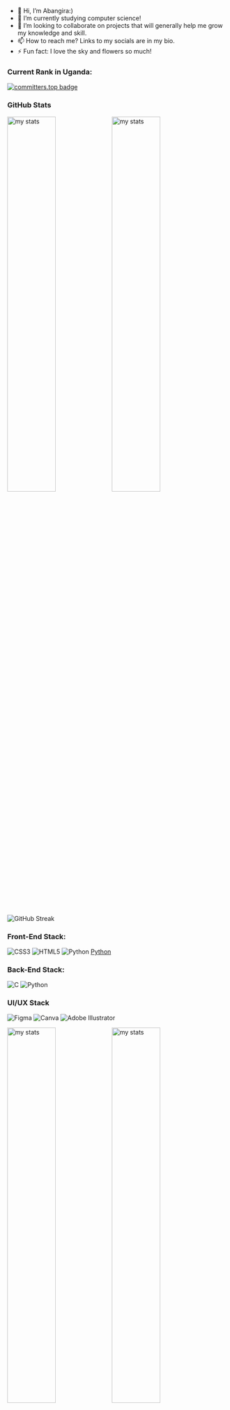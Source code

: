 - 👋 Hi, I’m Abangira:)
- 🌱 I’m currently studying computer science!
- 💞️ I’m looking to collaborate on projects that will generally help me grow my knowledge and skill.
- 📫 How to reach me? Links to my socials are in my bio.
- ⚡ Fun fact: I love the sky and flowers so much!

### Current Rank in Uganda:<br>
[![committers.top badge](https://user-badge.committers.top/uganda/abangiraekyomuhendo.svg)](https://user-badge.committers.top/uganda/abangiraekyomuhendo) 

<!--![](https://github-readme-streak-stats.herokuapp.com/?user=abangiraekyomuhendo&theme=dark&hide_border=true)<br/>-->
### GitHub Stats

<img  alt="my stats" align = "left" width = "47%" src ="https://github-readme-stats.vercel.app/api?username=abangiraekyomuhendo&bg_color=ffffff00&text_color=ffffff"/> 


<img  alt="my stats" align = "left" width = "47%" src ="https://github-readme-stats.vercel.app/api/top-langs/?username=abangiraekyomuhendo&layout=compact&bg_color=ffffff00&text_color=ffffff"/> 


![GitHub Streak](https://streak-stats.demolab.com?user=abangiraekyomuhendo&theme=transparent) 


### Front-End Stack:
![CSS3](https://img.shields.io/badge/css3-%231572B6.svg?style=for-the-badge&logo=css3&logoColor=white) ![HTML5](https://img.shields.io/badge/html5-%23E34F26.svg?style=for-the-badge&logo=html5&logoColor=white) ![Python](https://img.shields.io/badge/python-3670A0?style=for-the-badge&logo=python&logoColor=ffdd54) [Python](https://img.shields.io/badge/python-3670A0?style=for-the-badge&logo=python&logoColor=ffdd54)  

### Back-End Stack:
![C](https://img.shields.io/badge/c-%2300599C.svg?style=for-the-badge&logo=c&logoColor=white) ![Python](https://img.shields.io/badge/python-3670A0?style=for-the-badge&logo=python&logoColor=ffdd54) 

### UI/UX Stack
![Figma](https://img.shields.io/badge/Figma-F24E1E?style=for-the-badge&logo=figma&logoColor=white)  ![Canva](https://img.shields.io/badge/Canva-%2300C4CC.svg?&style=for-the-badge&logo=Canva&logoColor=white) ![Adobe Illustrator](https://img.shields.io/badge/Adobe%20Illustrator-FF9A00?style=for-the-badge&logo=adobe%20illustrator&logoColor=white)



<img  alt="my stats" align = "left" width = "47%" src ="https://github-readme-stats.vercel.app/api?username=abangiraekyomuhendo&bg_color=ffffff00&text_color=ffffff"/> 
<!---[![Abangira's GitHub stats](https://github-readme-stats.vercel.app/api?username=nimmusiima&show_icons=true)](https://github.com/nimmusiima/github-readme-stats)--->

<img  alt="my stats" align = "left" width = "47%" src ="https://github-readme-stats.vercel.app/api/top-langs/?username=abangiraekyomuhendo&layout=compact&bg_color=ffffff00&text_color=ffffff"/> 

<!---![](https://github-readme-stats.vercel.app/api?username=nimmusiima&theme=dark&hide_border=true&include_all_commits=false&count_private=false)<br/>
--->



<!---![](https://github-readme-stats.vercel.app/api/top-langs/?username=Trishia-K&theme=dark&hide_border=true&include_all_commits=false&count_private=false&layout=compact)--->

<!--![C](https://img.shields.io/badge/c-%2300599C.svg?style=for-the-badge&logo=c&logoColor=white) ![Python](https://img.shields.io/badge/python-3670A0?style=for-the-badge&logo=python&logoColor=ffdd54) ![CSS3](https://img.shields.io/badge/css3-%231572B6.svg?style=for-the-badge&logo=css3&logoColor=white) ![HTML5](https://img.shields.io/badge/html5-%23E34F26.svg?style=for-the-badge&logo=html5&logoColor=white)
--->

<!---[![Top Langs](https://github-readme-stats.vercel.app/api/top-langs/?username=nimmusiima&layout=compact)](https://github.com/nimmusiima/github-readme-stats)
--->

<!---
nimmusiima/nimmusiima is a ✨ special ✨ repository because its `README.md` (this file) appears on your GitHub profile.
You can click the Preview link to take a look at your changes.
--->

